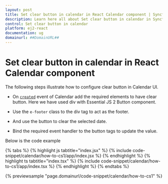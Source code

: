 ```yaml
---
layout: post
title: Set clear button in calendar in React Calendar component | Syncfusion
description: Learn here all about Set clear button in calendar in Syncfusion React Calendar component of Syncfusion Essential JS 2 and more.
control: Set clear button in calendar 
platform: ej2-react
documentation: ug
domainurl: ##DomainURL##
---
```


# Set clear button in calendar in React Calendar component

The following steps illustrate how to configure clear button in Calendar UI.

* On [`created`](https://ej2.syncfusion.com/react/documentation/api/calendar#created) event of Calendar add the required elements to have clear button. Here we have used div with Essential JS 2 Button component.

* Use the `e-footer` class to the div tag to act as the footer.

* And use the button to clear the selected date.

* Bind the required event handler to the button tags to update the value.

Below is the code example

{% tabs %}
{% highlight js tabtitle="index.jsx" %}
{% include code-snippet/calendar/how-to-cs1/app/index.jsx %}
{% endhighlight %}
{% highlight ts tabtitle="index.tsx" %}
{% include code-snippet/calendar/how-to-cs1/app/index.tsx %}
{% endhighlight %}
{% endtabs %}

 {% previewsample "page.domainurl/code-snippet/calendar/how-to-cs1" %}